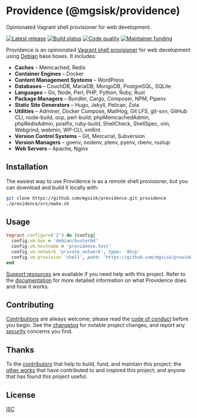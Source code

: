 # Providence (@mgsisk/providence)

Opinionated Vagrant shell provisioner for web development.

[![Latest release][badge-release]][url-release]
[![Build status][badge-build]][url-build]
[![Code quality][badge-quality]][url-codacy]
[![Maintainer funding][badge-funding]][url-funding]

Providence is an opinionated [Vagrant shell provisioner][] for web development
using [Debian][] base boxes. It includes:

- **Caches** – Memcached, Redis
- **Container Engines** – Docker
- **Content Management Systems** – WordPress
- **Databases** – CouchDB, MariaDB, MongoDB, PostgreSQL, SQLite
- **Languages** – Go, Node, Perl, PHP, Python, Ruby, Rust
- **Package Managers** – Bundler, Cargo, Composer, NPM, Pipenv
- **Static Site Generators** – Hugo, Jekyll, Pelican, Zola
- **Utilities** – Adminer, Docker Compose, MailHog, Git LFS, git-svn,
  GitHub CLI, node-build, ocp, perl-build, phpMemcachedAdmin, phpRedisAdmin,
  postfix, ruby-build, ShellCheck, ShellSpec, vim, Webgrind, webmin, WP-CLI,
  xmllint
- **Version Control Systems** – Git, Mercurial, Subversion
- **Version Managers** – goenv, nodenv, plenv, pyenv, rbenv, rustup
- **Web Servers** – Apache, Nginx

## Installation

The easiest way to use Providence is as a remote shell provisioner, but you can
download and build it locally with:

```sh
git clone https://github.com/mgsisk/providence.git providence
./providence/src/make.sh
```

## Usage

```ruby
Vagrant.configure('2') do |config|
  config.vm.box = 'debian/buster64'
  config.vm.hostname = 'providence.test'
  config.vm.network 'private_network', type: 'dhcp'
  config.vm.provision 'shell', path: 'https://github.com/mgsisk/providence/releases/download/v0.1.6/provisioner.sh'
end
```

[Support resources][] are available if you need help with this project. Refer to
the [documentation][] for more detailed information on what Providence does and
how it works.

## Contributing

[Contributions][] are always welcome; please read the [code of conduct][]
before you begin. See the [changelog][] for notable project changes, and report
any [security][] concerns you find.

## Thanks

To the [contributors][] that help to build, fund, and maintain this project;
the [other works][] that have contributed to and inspired this project; and
anyone that has found this project useful.

## License

[ISC][]

[badge-build]: https://img.shields.io/github/workflow/status/mgsisk/providence/build
[badge-funding]: https://img.shields.io/github/sponsors/mgsisk
[badge-quality]: https://img.shields.io/codacy/grade/e18fdb6393be43b59ea02a285c1faca8
[badge-release]: https://img.shields.io/github/v/tag/mgsisk/providence?sort=semver
[changelog]: CHANGELOG.md
[code of conduct]: CODE_OF_CONDUCT.md
[contributions]: CONTRIBUTING.md
[contributors]: AUTHORS.md
[debian]: https://app.vagrantup.com/debian
[documentation]: docs/README.md
[isc]: LICENSE.md
[other works]: THANKS.md
[security]: SECURITY.md
[support resources]: SUPPORT.md
[url-build]: https://github.com/mgsisk/providence/actions?query=workflow%3Abuild
[url-codacy]: https://app.codacy.com/gh/mgsisk/providence
[url-funding]: CONTRIBUTING.md#funding
[url-release]: https://github.com/mgsisk/providence/releases
[vagrant shell provisioner]: https://www.vagrantup.com/docs/provisioning/shell
